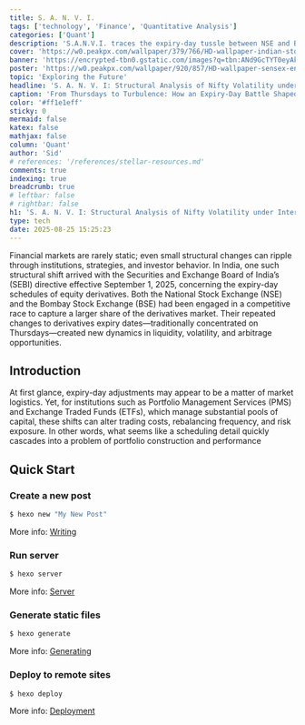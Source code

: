 ```yaml
---
title: S. A. N. V. I.
tags: ['technology', 'Finance', 'Quantitative Analysis']
categories: ['Quant']
description: 'S.A.N.V.I. traces the expiry-day tussle between NSE and BSE from May 2023 to July 2025, analyzing how its unfolding dynamics shaped portfolios and ultimately prompted SEBI’s intervention.'
cover: 'https://w0.peakpx.com/wallpaper/379/766/HD-wallpaper-indian-stock-market-sensex-nifty-start-day-on-tepid-note-icici-bank-ril-rise-news-times-of-india-videos-bse.jpg'
banner: 'https://encrypted-tbn0.gstatic.com/images?q=tbn:ANd9GcTYT0eyAki2DnW9GUjnIgQzxV9dT4de7UaKJA&s'
poster: 'https://w0.peakpx.com/wallpaper/920/857/HD-wallpaper-sensex-ends-224-pts-down-nifty-at-18-000-it-realty-tank-bank-metal-shine-bse.jpg'
topic: 'Exploring the Future'
headline: 'S. A. N. V. I: Structural Analysis of Nifty Volatility under Intervention'
caption: 'From Thursdays to Turbulence: How an Expiry-Day Battle Shaped Portfolios.'
color: '#ff1e1eff'
sticky: 0
mermaid: false
katex: false
mathjax: false
column: 'Quant'
author: 'Sid'
# references: '/references/stellar-resources.md'
comments: true
indexing: true
breadcrumb: true
# leftbar: false
# rightbar: false
h1: 'S. A. N. V. I: Structural Analysis of Nifty Volatility under Intervention'
type: tech
date: 2025-08-25 15:25:23
---
```

Financial markets are rarely static; even small structural changes can ripple through institutions, strategies, and investor behavior. In India, one such structural shift arrived with the Securities and Exchange Board of India’s (SEBI) directive effective September 1, 2025, concerning the expiry-day schedules of equity derivatives. Both the National Stock Exchange (NSE) and the Bombay Stock Exchange (BSE) had been engaged in a competitive race to capture a larger share of the derivatives market. Their repeated changes to derivatives expiry dates—traditionally concentrated on Thursdays—created new dynamics in liquidity, volatility, and arbitrage opportunities.
<!-- 
Welcome to [Hexo](https://hexo.io/)! This is your very first post. Check [documentation](https://hexo.io/docs/) for more info. If you get any problems when using Hexo, you can find the answer in [troubleshooting](https://hexo.io/docs/troubleshooting.html) or you can ask me on [GitHub](https://github.com/hexojs/hexo/issues). -->

## Introduction



At first glance, expiry-day adjustments may appear to be a matter of market logistics. Yet, for institutions such as Portfolio Management Services (PMS) and Exchange Traded Funds (ETFs), which manage substantial pools of capital, these shifts can alter trading costs, rebalancing frequency, and risk exposure. In other words, what seems like a scheduling detail quickly cascades into a problem of portfolio construction and performance

## Quick Start

### Create a new post

``` bash
$ hexo new "My New Post"
```

More info: [Writing](https://hexo.io/docs/writing.html)

### Run server

``` bash
$ hexo server
```

More info: [Server](https://hexo.io/docs/server.html)

### Generate static files

``` bash
$ hexo generate
```

More info: [Generating](https://hexo.io/docs/generating.html)

### Deploy to remote sites

``` bash
$ hexo deploy
```

More info: [Deployment](https://hexo.io/docs/one-command-deployment.html)
